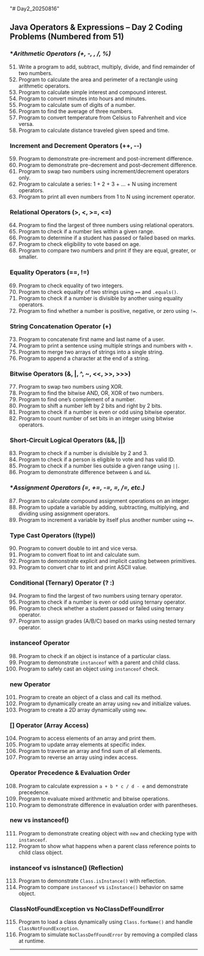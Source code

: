 "# Day2_20250816" 

## **Java Operators & Expressions – Day 2 Coding Problems (Numbered from 51)**

### \**Arithmetic Operators (+, -, *, /, %)**

51. Write a program to add, subtract, multiply, divide, and find remainder of two numbers.
52. Program to calculate the area and perimeter of a rectangle using arithmetic operators.
53. Program to calculate simple interest and compound interest.
54. Program to convert minutes into hours and minutes.
55. Program to calculate sum of digits of a number.
56. Program to find the average of three numbers.
57. Program to convert temperature from Celsius to Fahrenheit and vice versa.
58. Program to calculate distance traveled given speed and time.

### **Increment and Decrement Operators (++, --)**

59. Program to demonstrate pre-increment and post-increment difference.
60. Program to demonstrate pre-decrement and post-decrement difference.
61. Program to swap two numbers using increment/decrement operators only.
62. Program to calculate a series: 1 + 2 + 3 + … + N using increment operators.
63. Program to print all even numbers from 1 to N using increment operator.

### **Relational Operators (>, <, >=, <=)**

64. Program to find the largest of three numbers using relational operators.
65. Program to check if a number lies within a given range.
66. Program to determine if a student has passed or failed based on marks.
67. Program to check eligibility to vote based on age.
68. Program to compare two numbers and print if they are equal, greater, or smaller.

### **Equality Operators (==, !=)**

69. Program to check equality of two integers.
70. Program to check equality of two strings using `==` and `.equals()`.
71. Program to check if a number is divisible by another using equality operators.
72. Program to find whether a number is positive, negative, or zero using `!=`.

### **String Concatenation Operator (+)**

73. Program to concatenate first name and last name of a user.
74. Program to print a sentence using multiple strings and numbers with `+`.
75. Program to merge two arrays of strings into a single string.
76. Program to append a character at the end of a string.

### **Bitwise Operators (&, |, ^, \~, <<, >>, >>>)**

77. Program to swap two numbers using XOR.
78. Program to find the bitwise AND, OR, XOR of two numbers.
79. Program to find one’s complement of a number.
80. Program to shift a number left by 2 bits and right by 2 bits.
81. Program to check if a number is even or odd using bitwise operator.
82. Program to count number of set bits in an integer using bitwise operators.

### **Short-Circuit Logical Operators (&&, ||)**

83. Program to check if a number is divisible by 2 and 3.
84. Program to check if a person is eligible to vote and has valid ID.
85. Program to check if a number lies outside a given range using `||`.
86. Program to demonstrate difference between `&` and `&&`.

### \**Assignment Operators (=, +=, -=, *=, /=, etc.)**

87. Program to calculate compound assignment operations on an integer.
88. Program to update a variable by adding, subtracting, multiplying, and dividing using assignment operators.
89. Program to increment a variable by itself plus another number using `+=`.

### **Type Cast Operators ((type))**

90. Program to convert double to int and vice versa.
91. Program to convert float to int and calculate sum.
92. Program to demonstrate explicit and implicit casting between primitives.
93. Program to convert char to int and print ASCII value.

### **Conditional (Ternary) Operator (? :)**

94. Program to find the largest of two numbers using ternary operator.
95. Program to check if a number is even or odd using ternary operator.
96. Program to check whether a student passed or failed using ternary operator.
97. Program to assign grades (A/B/C) based on marks using nested ternary operator.

### **instanceof Operator**

98. Program to check if an object is instance of a particular class.
99. Program to demonstrate `instanceof` with a parent and child class.
100. Program to safely cast an object using `instanceof` check.

### **new Operator**

101. Program to create an object of a class and call its method.
102. Program to dynamically create an array using `new` and initialize values.
103. Program to create a 2D array dynamically using `new`.

### **\[] Operator (Array Access)**

104. Program to access elements of an array and print them.
105. Program to update array elements at specific index.
106. Program to traverse an array and find sum of all elements.
107. Program to reverse an array using index access.

### **Operator Precedence & Evaluation Order**

108. Program to calculate expression `a + b * c / d - e` and demonstrate precedence.
109. Program to evaluate mixed arithmetic and bitwise operations.
110. Program to demonstrate difference in evaluation order with parentheses.

### **new vs instanceof()**

111. Program to demonstrate creating object with `new` and checking type with `instanceof`.
112. Program to show what happens when a parent class reference points to child class object.

### **instanceof vs isInstance() (Reflection)**

113. Program to demonstrate `Class.isInstance()` with reflection.
114. Program to compare `instanceof` vs `isInstance()` behavior on same object.

### **ClassNotFoundException vs NoClassDefFoundError**

115. Program to load a class dynamically using `Class.forName()` and handle `ClassNotFoundException`.
116. Program to simulate `NoClassDefFoundError` by removing a compiled class at runtime.

---
